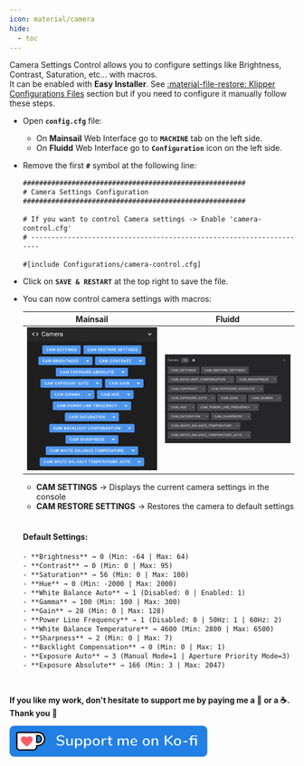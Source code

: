```yaml
---
icon: material/camera
hide:
  - toc
---
```

Camera Settings Control allows you to configure settings like Brightness, Contrast, Saturation, etc... with macros.<br />
It can be enabled with **Easy Installer**. See <a href="../klipper-configurations-files">:material-file-restore: Klipper Configurations Files</a> section but if you need to configure it manually follow these steps.

- Open **`config.cfg`** file:

    - On **Mainsail** Web Interface go to **`MACHINE`** tab on the left side.
    - On **Fluidd** Web Interface go to **`Configuration`** icon on the left side.

- Remove the first **`#`** symbol at the following line:

    ``` title="config.cfg" hl_lines="8"
    #######################################################
    # Camera Settings Configuration
    #######################################################

    # If you want to control Camera settings -> Enable 'camera-control.cfg'
    # ---------------------------------------------------------------------

    #[include Configurations/camera-control.cfg]
    ```

- Click on **`SAVE & RESTART`** at the top right to save the file.

- You can now control camera settings with macros:

	| Mainsail | Fluidd |
	| :---------: | :---------: |
	| <img width="400" src="../assets/images/camera-macros-01.png"> | <img width="400" src="../assets/images/camera-macros-02.png"> |

    - **CAM SETTINGS** → Displays the current camera settings in the console
    - **CAM RESTORE SETTINGS** → Restores the camera to default settings
    <br /><br />
    #### Default Settings:
      - **Brightness** → 0 (Min: -64 | Max: 64)
      - **Contrast** → 0 (Min: 0 | Max: 95)
      - **Saturation** → 56 (Min: 0 | Max: 100)
      - **Hue** → 0 (Min: -2000 | Max: 2000)
      - **White Balance Auto** → 1 (Disabled: 0 | Enabled: 1)
      - **Gamma** → 100 (Min: 100 | Max: 300)
      - **Gain** → 28 (Min: 0 | Max: 128)
      - **Power Line Frequency** → 1 (Disabled: 0 | 50Hz: 1 | 60Hz: 2)
      - **White Balance Temperature** → 4600 (Min: 2800 | Max: 6500)
      - **Sharpness** → 2 (Min: 0 | Max: 7)
      - **Backlight Compensation** → 0 (Min: 0 | Max: 1)
      - **Exposure Auto** → 3 (Manual Mode=1 | Aperture Priority Mode=3)
      - **Exposure Absolute** → 166 (Min: 3 | Max: 2047)

<br />

**If you like my work, don't hesitate to support me by paying me a 🍺 or a ☕. Thank you 🙂**

<a href="https://ko-fi.com/guilouz" target="_blank"><img width="350" src="../assets/images/ko-fi.png"></a>
